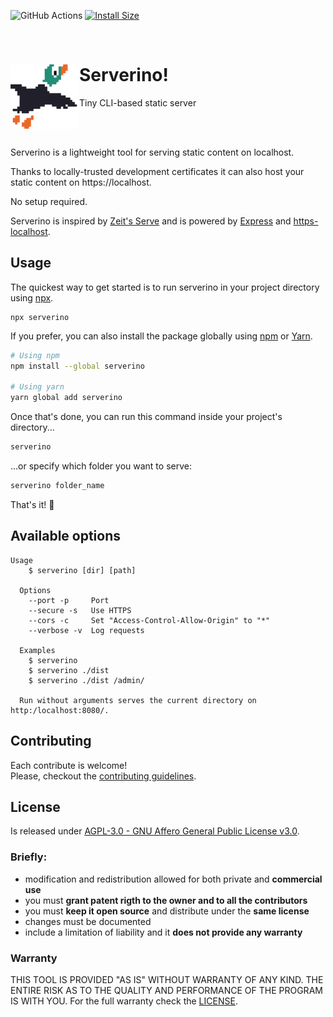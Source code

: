 ![GitHub Actions](https://github.com/mmazzarolo/serverino/workflows/Lint%20&%20Test/badge.svg)
[![Install Size](https://packagephobia.now.sh/badge?p=serverino)](https://packagephobia.now.sh/result?p=serverino)

<br />

# Serverino! <img src="./.github/banner.png" width="110" align="left">

Tiny CLI-based static server

<br />
<br />

Serverino is a lightweight tool for serving static content on localhost.

Thanks to locally-trusted development certificates it can also host your static content on https://localhost.

No setup required.

Serverino is inspired by [Zeit's Serve](https://github.com/zeit/serve) and is powered by [Express](https://expressjs.com/) and [https-localhost](https://github.com/daquinoaldo/https-localhost).

## Usage

The quickest way to get started is to run serverino in your project directory using [npx](https://blog.npmjs.org/post/162869356040/introducing-npx-an-npm-package-runner).

```
npx serverino
```

If you prefer, you can also install the package globally using [npm](https://npmjs.com/) or [Yarn](https://yarnpkg.com/).

```bash
# Using npm
npm install --global serverino

# Using yarn
yarn global add serverino
```

Once that's done, you can run this command inside your project's directory...

```bash
serverino
```

...or specify which folder you want to serve:

```bash
serverino folder_name
```

That's it! :tada:

## Available options

```
Usage
    $ serverino [dir] [path]

  Options
    --port -p     Port
    --secure -s   Use HTTPS
    --cors -c     Set "Access-Control-Allow-Origin" to "*"
    --verbose -v  Log requests

  Examples
    $ serverino
    $ serverino ./dist
    $ serverino ./dist /admin/

  Run without arguments serves the current directory on http:/localhost:8080/.
```

## Contributing

Each contribute is welcome!  
Please, checkout the [contributing guidelines](./CONTRIBUTING.md).

## License

Is released under [AGPL-3.0 - GNU Affero General Public License v3.0](./LICENSE.md).

### Briefly:

- modification and redistribution allowed for both private and **commercial use**
- you must **grant patent rigth to the owner and to all the contributors**
- you must **keep it open source** and distribute under the **same license**
- changes must be documented
- include a limitation of liability and it **does not provide any warranty**

### Warranty

THIS TOOL IS PROVIDED "AS IS" WITHOUT WARRANTY OF ANY KIND.
THE ENTIRE RISK AS TO THE QUALITY AND PERFORMANCE OF THE PROGRAM IS WITH YOU.
For the full warranty check the [LICENSE](./LICENSE.md).
